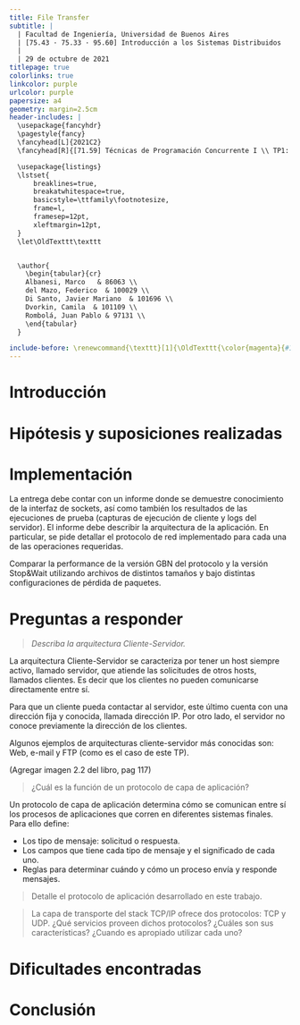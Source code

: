 ```yaml
---
title: File Transfer
subtitle: |
  | Facultad de Ingeniería, Universidad de Buenos Aires
  | [75.43 · 75.33 · 95.60] Introducción a los Sistemas Distribuidos
  |
  | 29 de octubre de 2021
titlepage: true
colorlinks: true
linkcolor: purple
urlcolor: purple
papersize: a4
geometry: margin=2.5cm
header-includes: |
  \usepackage{fancyhdr}
  \pagestyle{fancy}
  \fancyhead[L]{2021C2}
  \fancyhead[R]{[71.59] Técnicas de Programación Concurrente I \\ TP1: File Transfer}

  \usepackage{listings}
  \lstset{
      breaklines=true,
      breakatwhitespace=true,
      basicstyle=\ttfamily\footnotesize,
      frame=l,
      framesep=12pt,
      xleftmargin=12pt,
  }
  \let\OldTexttt\texttt


  \author{
    \begin{tabular}{cr}
    Albanesi, Marco   & 86063 \\
    del Mazo, Federico  & 100029 \\
    Di Santo, Javier Mariano  & 101696 \\
    Dvorkin, Camila  & 101109 \\
    Rombolá, Juan Pablo & 97131 \\
    \end{tabular}
  }

include-before: \renewcommand{\texttt}[1]{\OldTexttt{\color{magenta}{#1}}}
---
```


<!-- para generar el informe: pandoc informe.md -o informe.pdf -->

# Introducción

# Hipótesis y suposiciones realizadas

# Implementación

La entrega debe contar con un informe donde se demuestre conocimiento de la interfaz de sockets, así como también los resultados de las ejecuciones de prueba (capturas de ejecución de cliente y logs del servidor). El informe debe describir la arquitectura de la aplicación. En particular, se pide detallar el protocolo de red implementado para cada una de las operaciones requeridas.

Comparar la performance de la versión GBN del protocolo y la versión Stop&Wait utilizando archivos de distintos tamaños y bajo distintas configuraciones de pérdida de paquetes.

# Preguntas a responder

> _Describa la arquitectura Cliente-Servidor._

La arquitectura Cliente-Servidor se caracteriza por tener un host siempre activo, llamado servidor, que atiende las solicitudes de otros hosts, llamados clientes. Es decir que los clientes no pueden comunicarse directamente entre sí.

Para que un cliente pueda contactar al servidor, este último cuenta con una dirección fija y conocida, llamada dirección IP. Por otro lado, el servidor no conoce previamente la dirección de los clientes.

Algunos ejemplos de arquitecturas cliente-servidor más conocidas son: Web, e-mail y FTP (como es el caso de este TP).

(Agregar imagen 2.2 del libro, pag 117)

> ¿Cuál es la función de un protocolo de capa de aplicación?

Un protocolo de capa de aplicación determina cómo se comunican entre sí los procesos de aplicaciones que corren en diferentes sistemas finales. Para ello define:
- Los tipo de mensaje: solicitud o respuesta.
- Los campos que tiene cada tipo de mensaje y el significado de cada uno.
- Reglas para determinar cuándo y cómo un proceso envía y responde mensajes.

> Detalle el protocolo de aplicación desarrollado en este trabajo.

> La capa de transporte del stack TCP/IP ofrece dos protocolos: TCP y UDP. ¿Qué servicios proveen dichos protocolos? ¿Cuáles son sus características? ¿Cuando es apropiado utilizar cada uno?

# Dificultades encontradas

# Conclusión
